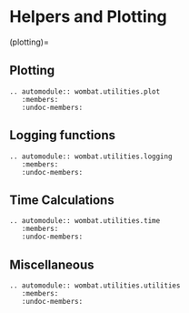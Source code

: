 # Helpers and Plotting

(plotting)=
## Plotting

```{eval-rst}
.. automodule:: wombat.utilities.plot
   :members:
   :undoc-members:
```

## Logging functions

```{eval-rst}
.. automodule:: wombat.utilities.logging
   :members:
   :undoc-members:
```

## Time Calculations

```{eval-rst}
.. automodule:: wombat.utilities.time
   :members:
   :undoc-members:
```

## Miscellaneous

```{eval-rst}
.. automodule:: wombat.utilities.utilities
   :members:
   :undoc-members:
```
